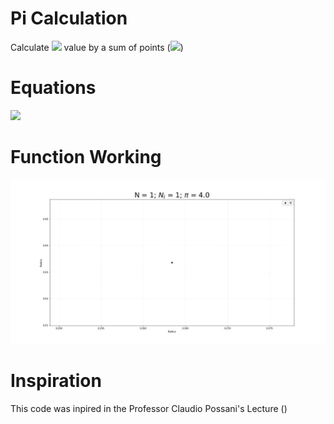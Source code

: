 # Pi Calculation
Calculate <img src="https://render.githubusercontent.com/render/math?math={\pi}"> value by a sum of points (<img src="https://render.githubusercontent.com/render/math?math={\frac{N_{i}}{N}}">)

# Equations
<img src="https://render.githubusercontent.com/render/math?math={\Huge \pi \approx 4\frac{N_{i}}{N}}">

# Function Working
![me](https://github.com/ClaytonSdS/Pi/blob/main/me.gif)

# Inspiration
This code was inpired in the Professor Claudio Possani's Lecture ()
